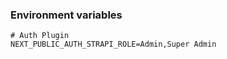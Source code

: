 ### Environment variables
``` dotenv
# Auth Plugin
NEXT_PUBLIC_AUTH_STRAPI_ROLE=Admin,Super Admin
```
